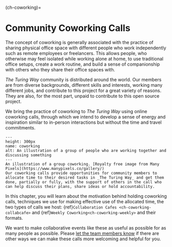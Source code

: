 (ch-coworking)=
# Community Coworking Calls

The concept of coworking is generally associated with the practice of sharing physical office space with different people who work independently such as remote employees or freelancers. This allows people, who otherwise may feel isolated while working alone at home, to use traditional office setups, create a work routine, and build a sense of companionship with others who they share their office spaces with.

_The Turing Way_ community is distributed around the world. Our members are from diverse backgrounds, different skills and interests, working many different jobs, and contribute to this project for a great variety of reasons. They are also, for the most part, unpaid to contribute to this open source project.

We bring the practice of coworking to _The Turing Way_ using online coworking calls, through which we intend to develop a sense of energy and inspiration similar to in-person interactions but without the time and travel commitments.

```{figure} ../figures/coworking.*
---
height: 300px
name: coworking
alt: An illustration of a group of people who are working together and discussing something
---
An illustration of a group coworking. [Royalty free image from Many Pixels](https://www.manypixels.co/gallery/)
Our coworking calls provide opportunities for community members to allocate time to their desired tasks in _The Turing Way_ and get them done, partially or fully, with the support of others in the call who can help discuss their plans, share ideas or hold accountability.
```

In this chapter, you will learn about the motivation behind holding coworking calls, techniques we use for making effective use of the allocated time, the two types of calls we host: {ref}`Collaboration Cafes <ch-coworking-collabcafe>` and {ref}`Weekly Coworking<ch-coworking-weekly>` and their formats.

We want to make collaborative events like these as useful as possible for as many people as possible. Please [let the team members know](/README.md#get-in-touch) if there are other ways we can make these calls more welcoming and helpful for you.
